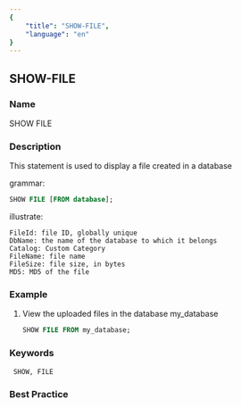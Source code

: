 ```yaml
---
{
    "title": "SHOW-FILE",
    "language": "en"
}
---
```


## SHOW-FILE

### Name

SHOW FILE

### Description

This statement is used to display a file created in a database

grammar:

```sql
SHOW FILE [FROM database];
```

illustrate:

```text
FileId: file ID, globally unique
DbName: the name of the database to which it belongs
Catalog: Custom Category
FileName: file name
FileSize: file size, in bytes
MD5: MD5 of the file
```

### Example

1. View the uploaded files in the database my_database

     ```sql
     SHOW FILE FROM my_database;
     ```

### Keywords

     SHOW, FILE

### Best Practice
